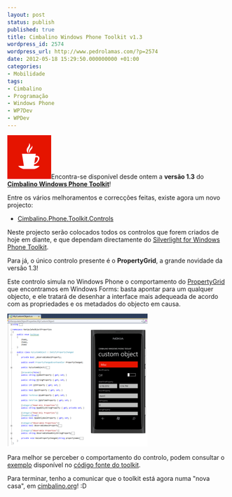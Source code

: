```yaml
---
layout: post
status: publish
published: true
title: Cimbalino Windows Phone Toolkit v1.3
wordpress_id: 2574
wordpress_url: http://www.pedrolamas.com/?p=2574
date: 2012-05-18 15:29:50.000000000 +01:00
categories:
- Mobilidade
tags:
- Cimbalino
- Programação
- Windows Phone
- WP7Dev
- WPDev
---
```

[![](wp-content/uploads/2011/11/Cimbalino-Windows-Phone-Toolkit.png "Cimbalino Windows Phone Toolkit")](http://cimbalino.org)Encontra-se disponível desde ontem a **versão 1.3** do [**Cimbalino Windows Phone Toolkit**](tag/cimbalino/)!

Entre os vários melhoramentos e correcções feitas, existe agora um novo projecto:

-   [Cimbalino.Phone.Toolkit.Controls](http://nuget.org/List/Packages/Cimbalino.Phone.Toolkit.Controls)

Neste projecto serão colocados todos os controlos que forem criados de hoje em diante, e que dependam directamente do [Silverlight for Windows Phone Toolkit](http://silverlight.codeplex.com).

Para já, o único controlo presente é o **PropertyGrid**, a grande novidade da versão 1.3!

Este controlo simula no Windows Phone o comportamento do [PropertyGrid](http://msdn.microsoft.com/en-us/library/system.windows.forms.propertygrid.aspx) que encontramos em Windows Forms: basta apontar para um qualquer objecto, e ele tratará de desenhar a interface mais adequeada de acordo com as propriedades e os metadados do objecto em causa.

[![](wp-content/uploads/2012/05/PropertyGrid-control-from-Cimbalino-Windows-Phone-Toolkit-thumb.png "PropertyGrid control from Cimbalino Windows Phone Toolkit")](wp-content/uploads/2012/05/PropertyGrid-control-from-Cimbalino-Windows-Phone-Toolkit.png)

Para melhor se perceber o comportamento do controlo, podem consultar o [exemplo](https://github.com/Cimbalino/Cimbalino-Phone-Toolkit/tree/master/samples/ManipulateObjectProperties) disponível no [código fonte do toolkit](https://github.com/Cimbalino/Cimbalino-Phone-Toolkit).

Para terminar, tenho a comunicar que o toolkit está agora numa "nova casa", em [cimbalino.org](http://cimbalino.org)! :D
